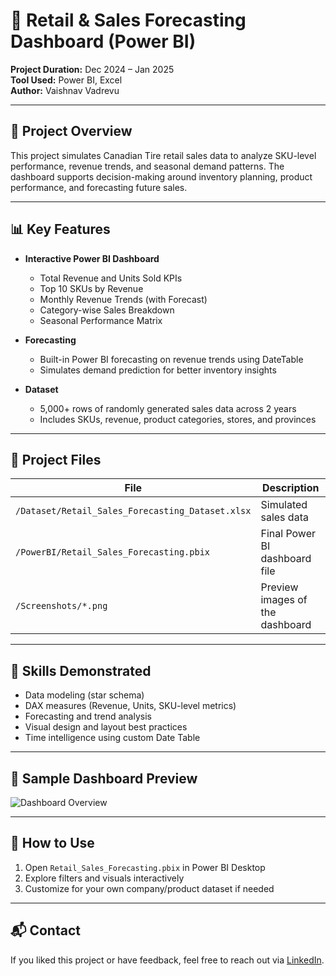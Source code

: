 # 🛒 Retail & Sales Forecasting Dashboard (Power BI)

**Project Duration:** Dec 2024 – Jan 2025  
**Tool Used:** Power BI, Excel  
**Author:** Vaishnav Vadrevu

---

## 📌 Project Overview

This project simulates Canadian Tire retail sales data to analyze SKU-level performance, revenue trends, and seasonal demand patterns. The dashboard supports decision-making around inventory planning, product performance, and forecasting future sales.

---

## 📊 Key Features

- **Interactive Power BI Dashboard**
  - Total Revenue and Units Sold KPIs
  - Top 10 SKUs by Revenue
  - Monthly Revenue Trends (with Forecast)
  - Category-wise Sales Breakdown
  - Seasonal Performance Matrix

- **Forecasting**
  - Built-in Power BI forecasting on revenue trends using DateTable
  - Simulates demand prediction for better inventory insights

- **Dataset**
  - 5,000+ rows of randomly generated sales data across 2 years
  - Includes SKUs, revenue, product categories, stores, and provinces

---

## 📁 Project Files

| File | Description |
|------|-------------|
| `/Dataset/Retail_Sales_Forecasting_Dataset.xlsx` | Simulated sales data |
| `/PowerBI/Retail_Sales_Forecasting.pbix` | Final Power BI dashboard file |
| `/Screenshots/*.png` | Preview images of the dashboard |

---

## 🧠 Skills Demonstrated

- Data modeling (star schema)
- DAX measures (Revenue, Units, SKU-level metrics)
- Forecasting and trend analysis
- Visual design and layout best practices
- Time intelligence using custom Date Table

---

## 📸 Sample Dashboard Preview

![Dashboard Overview](./Screenshots/dashboard_overview.png)

---

## 🚀 How to Use

1. Open `Retail_Sales_Forecasting.pbix` in Power BI Desktop
2. Explore filters and visuals interactively
3. Customize for your own company/product dataset if needed

---

## 📬 Contact

If you liked this project or have feedback, feel free to reach out via [LinkedIn](https://www.linkedin.com/in/vaishnav-vadrevu).

